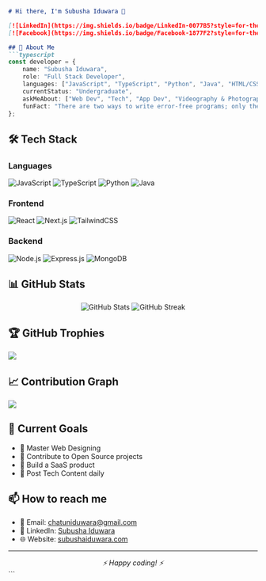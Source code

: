 ```markdown
# Hi there, I'm Subusha Iduwara 👋

[![LinkedIn](https://img.shields.io/badge/LinkedIn-0077B5?style=for-the-badge&logo=linkedin&logoColor=white)](https://www.linkedin.com/in/subushaiduwara/)
[![Facebook](https://img.shields.io/badge/Facebook-1877F2?style=for-the-badge&logo=facebook&logoColor=white)](https://www.facebook.com/subusha.iduwara)

## 🚀 About Me
```typescript
const developer = {
    name: "Subusha Iduwara",
    role: "Full Stack Developer",
    languages: ["JavaScript", "TypeScript", "Python", "Java", "HTML/CSS", "PHP", "C++", "C#", "C"],
    currentStatus: "Undergraduate",
    askMeAbout: ["Web Dev", "Tech", "App Dev", "Videography & Photography", "Gaming"],
    funFact: "There are two ways to write error-free programs; only the third one works"
};
```

## 🛠️ Tech Stack

### Languages
![JavaScript](https://img.shields.io/badge/JavaScript-F7DF1E?style=for-the-badge&logo=javascript&logoColor=black)
![TypeScript](https://img.shields.io/badge/TypeScript-007ACC?style=for-the-badge&logo=typescript&logoColor=white)
![Python](https://img.shields.io/badge/Python-3776AB?style=for-the-badge&logo=python&logoColor=white)
![Java](https://img.shields.io/badge/Java-ED8B00?style=for-the-badge&logo=oracle&logoColor=white)

### Frontend
![React](https://img.shields.io/badge/React-20232A?style=for-the-badge&logo=react&logoColor=61DAFB)
![Next.js](https://img.shields.io/badge/Next.js-000000?style=for-the-badge&logo=next.js&logoColor=white)
![TailwindCSS](https://img.shields.io/badge/Tailwind_CSS-38B2AC?style=for-the-badge&logo=tailwind-css&logoColor=white)

### Backend
![Node.js](https://img.shields.io/badge/Node.js-43853D?style=for-the-badge&logo=node.js&logoColor=white)
![Express.js](https://img.shields.io/badge/Express.js-404D59?style=for-the-badge)
![MongoDB](https://img.shields.io/badge/MongoDB-4EA94B?style=for-the-badge&logo=mongodb&logoColor=white)

## 📊 GitHub Stats

<div align="center">
  <img src="https://github-readme-stats.vercel.app/api?username=subusha&show_icons=true&theme=radical" alt="GitHub Stats" />
  <img src="https://github-readme-streak-stats.herokuapp.com/?user=subusha&theme=radical" alt="GitHub Streak" />
</div>

## 🏆 GitHub Trophies
![](https://github-profile-trophy.vercel.app/?username=subusha&theme=radical&no-frame=false&no-bg=true&margin-w=4)

## 📈 Contribution Graph
![](https://activity-graph.herokuapp.com/graph?username=subusha&theme=redical)

## 🎯 Current Goals
- 🌱 Master Web Designing
- 👯 Contribute to Open Source projects
- 🚀 Build a SaaS product
- 📝 Post Tech Content daily

## 📫 How to reach me
- 📧 Email: chatuniduwara@gmail.com
- 💼 LinkedIn: [Subusha Iduwara](https://www.linkedin.com/in/subushaiduwara/)
- 🌐 Website: [subushaiduwara.com](https://subushaiduwara.com)

---
<div align="center">
   <i>⚡ Happy coding! ⚡</i>
</div>
``` 
